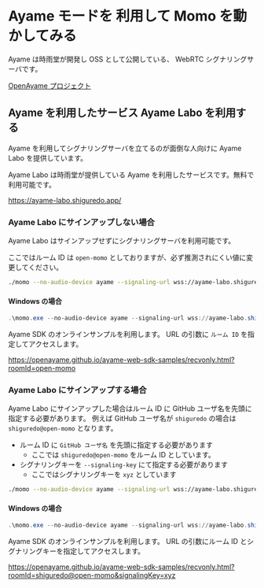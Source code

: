 # Ayame モードを 利用して Momo を動かしてみる

Ayame は時雨堂が開発し OSS として公開している、 WebRTC シグナリングサーバです。

[OpenAyame プロジェクト](https://gist.github.com/voluntas/90cc9686a11de2f1acca845c6278a824)

## Ayame を利用したサービス Ayame Labo を利用する

Ayame を利用してシグナリングサーバを立てるのが面倒な人向けに Ayame Labo を提供しています。

Ayame Labo は時雨堂が提供している Ayame を利用したサービスです。無料で利用可能です。

<https://ayame-labo.shiguredo.app/>

### Ayame Labo にサインアップしない場合

Ayame Labo はサインアップせずにシグナリングサーバを利用可能です。

ここではルーム ID は `open-momo` としておりますが、必ず推測されにくい値に変更してください。

```bash
./momo --no-audio-device ayame --signaling-url wss://ayame-labo.shiguredo.app/signaling --room-id open-momo
```

#### Windows の場合

```powershell
.\momo.exe --no-audio-device ayame --signaling-url wss://ayame-labo.shiguredo.app/signaling --room-id open-momo
```

Ayame SDK のオンラインサンプルを利用します。 URL の引数に `ルーム ID` を指定してアクセスします。

<https://openayame.github.io/ayame-web-sdk-samples/recvonly.html?roomId=open-momo>

### Ayame Labo にサインアップする場合

Ayame Labo にサインアップした場合はルーム ID に GitHub ユーザ名を先頭に指定する必要があります。
例えば GitHub ユーザ名が `shiguredo` の場合は `shiguredo@open-momo` となります。

- ルーム ID に `GitHub ユーザ名` を先頭に指定する必要があります
  - ここでは `shiguredo@open-momo` をルーム ID としています。
- シグナリングキーを `--signaling-key` にて指定する必要があります
  - ここではシグナリングキーを `xyz` としています

```bash
./momo --no-audio-device ayame --signaling-url wss://ayame-labo.shiguredo.app/signaling --room-id shiguredo@open-momo --signaling-key xyz
```

#### Windows の場合

```powershell
.\momo.exe --no-audio-device ayame --signaling-url wss://ayame-labo.shiguredo.app/signaling --room-id shiguredo@open-momo --signaling-key xyz
```

Ayame SDK のオンラインサンプルを利用します。 URL の引数にルーム ID とシグナリングキーを指定してアクセスします。

<https://openayame.github.io/ayame-web-sdk-samples/recvonly.html?roomId=shiguredo@open-momo&signalingKey=xyz>
